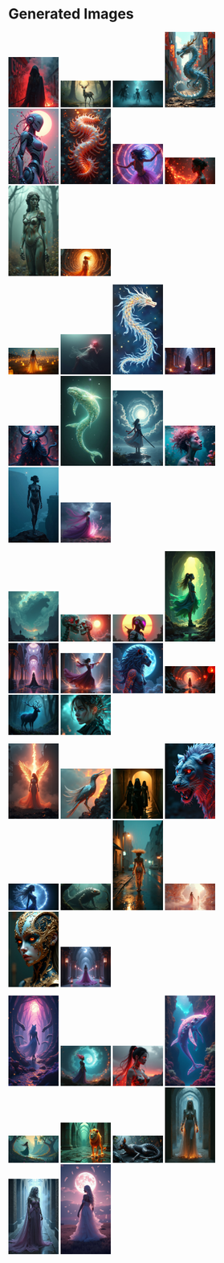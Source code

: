# Generated Images



<img src="2025_06_24_01.png" width="100"/> <img src="2025_06_24_02.png" width="100"/> <img src="2025_06_24_03.png" width="100"/> <img src="2025_06_24_04.png" width="100"/> <img src="2025_06_24_05.png" width="100"/> <img src="2025_06_24_06.png" width="100"/> <img src="2025_06_24_07.png" width="100"/> <img src="2025_06_24_08.png" width="100"/> <img src="2025_06_24_09.png" width="100"/> <img src="2025_06_24_10.png" width="100"/>

<img src="2025_06_24_11.png" width="100"/> <img src="2025_06_24_12.png" width="100"/> <img src="2025_06_24_13.png" width="100"/> <img src="2025_06_24_14.png" width="100"/> <img src="2025_06_24_15.png" width="100"/> <img src="2025_06_24_16.png" width="100"/> <img src="2025_06_24_17.png" width="100"/> <img src="2025_06_24_18.png" width="100"/> <img src="2025_06_24_19.png" width="100"/> <img src="2025_06_24_20.png" width="100"/>

<img src="2025_06_24_21.png" width="100"/> <img src="2025_06_24_22.png" width="100"/> <img src="2025_06_24_23.png" width="100"/> <img src="2025_06_24_24.png" width="100"/> <img src="2025_06_24_25.png" width="100"/> <img src="2025_06_24_26.png" width="100"/> <img src="2025_06_24_27.png" width="100"/> <img src="2025_06_24_28.png" width="100"/> <img src="2025_06_24_29.png" width="100"/> <img src="2025_06_24_30.png" width="100"/>

<img src="2025_06_24_31.png" width="100"/> <img src="2025_06_24_32.png" width="100"/> <img src="2025_06_24_33.png" width="100"/> <img src="2025_06_24_34.png" width="100"/> <img src="2025_06_24_35.png" width="100"/> <img src="2025_06_24_36.png" width="100"/> <img src="2025_06_24_37.png" width="100"/> <img src="2025_06_24_38.png" width="100"/> <img src="2025_06_24_39.png" width="100"/> <img src="2025_06_24_40.png" width="100"/>

<img src="2025_06_24_41.png" width="100"/> <img src="2025_06_24_42.png" width="100"/> <img src="2025_06_24_43.png" width="100"/> <img src="2025_06_24_44.png" width="100"/> <img src="2025_06_24_45.png" width="100"/> <img src="2025_06_24_46.png" width="100"/> <img src="2025_06_24_47.png" width="100"/> <img src="2025_06_24_48.png" width="100"/> <img src="2025_06_24_49.png" width="100"/> <img src="2025_06_24_50.png" width="100"/>